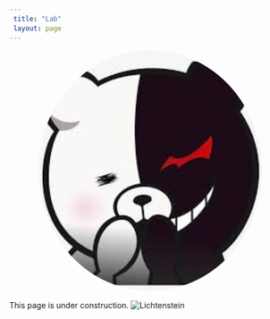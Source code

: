 ```yaml
---
 title: "Lab"
 layout: page
---
```


<div id="header" align="center">
           <center>
           <img src="avatar.png" alt="centered image" width="400" style="border-radius: 50%;"/>
           </center>
</div>


This page is under construction.
![Lichtenstein](https://wsrv.nl/?url=wsrv.nl/lichtenstein.jpg&w=300&h=300)
